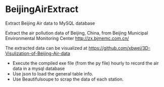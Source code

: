 BeijingAirExtract
=================

Extract Beijing Air data to MySQL database

Extract the air pollution data of Beijing, China, from Beijing Municipal Environmental Monitoring Center
http://zx.bjmemc.com.cn/

The extracted data can be visualized at https://github.com/xbwei/3D-Visulization-of-Beijing-Air-data
<ul>
<li>Execute the compiled exe file (from the py file) hourly to record the air data in a mysql database</li>

<li>Use json to load the general table info.</li>

<li>Use Beautifulsoupe to scrap the data of each station.</li>
</ul>
